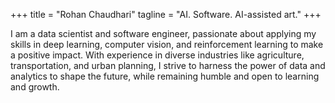 +++
title = "Rohan Chaudhari"
tagline = "AI. Software. AI-assisted art."
+++

I am a data scientist and software engineer, passionate about applying my skills in deep learning, computer vision, and reinforcement learning to make a positive impact. With experience in diverse industries like agriculture, transportation, and urban planning, I strive to harness the power of data and analytics to shape the future, while remaining humble and open to learning and growth.
